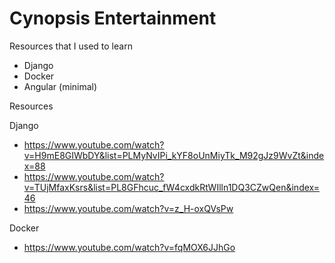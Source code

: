 # Cynopsis Entertainment

Resources that I used to learn
- Django
- Docker
- Angular (minimal)

Resources

Django

- https://www.youtube.com/watch?v=H9mE8GIWbDY&list=PLMyNvIPi_kYF8oUnMiyTk_M92gJz9WvZt&index=88
- https://www.youtube.com/watch?v=TUjMfaxKsrs&list=PL8GFhcuc_fW4cxdkRtWIlln1DQ3CZwQen&index=46
- https://www.youtube.com/watch?v=z_H-oxQVsPw

Docker

- https://www.youtube.com/watch?v=fqMOX6JJhGo